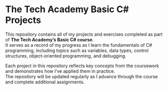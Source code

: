 # The Tech Academy Basic C# Projects

This repository contains all of my projects and exercises completed as part of **The Tech Academy’s Basic C# course**.  
It serves as a record of my progress as I learn the fundamentals of C# programming, including topics such as variables, data types, control structures, object-oriented programming, and debugging.

Each project in this repository reflects key concepts from the coursework and demonstrates how I’ve applied them in practice.  
The repository will be updated regularly as I advance through the course and complete additional assignments.

